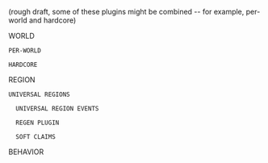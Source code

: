 (rough draft, some of these plugins might be combined -- for example, per-world and hardcore)


WORLD

    PER-WORLD

    HARDCORE


REGION

    UNIVERSAL REGIONS

      UNIVERSAL REGION EVENTS

      REGEN PLUGIN

      SOFT CLAIMS
  
BEHAVIOR


